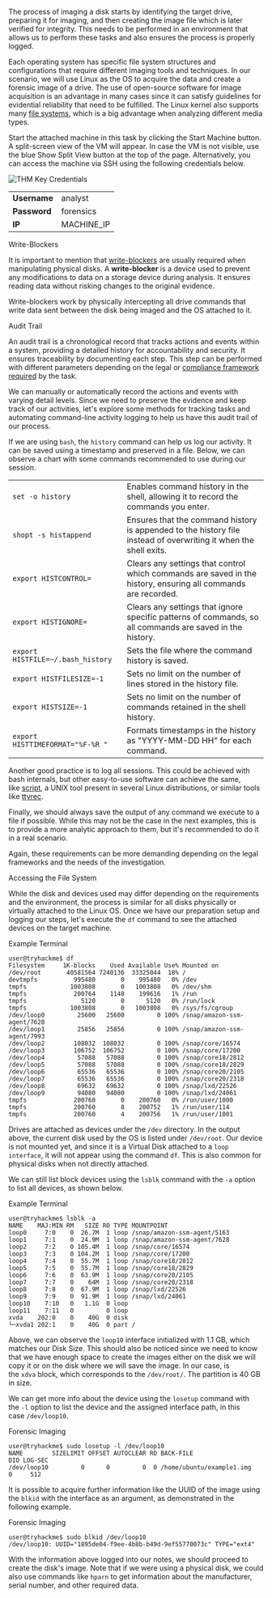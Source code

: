 The process of imaging a disk starts by identifying the target drive, preparing it for imaging, and then creating the image file which is later verified for integrity. This needs to be performed in an environment that allows us to perform these tasks and also ensures the process is properly logged.  

Each operating system has specific file system structures and configurations that require different imaging tools and techniques. In our scenario, we will use Linux as the OS to acquire the data and create a forensic image of a drive. The use of open-source software for image acquisition is an advantage in many cases since it can satisfy guidelines for evidential reliability that need to be fulfilled. The Linux kernel also supports many [file systems](https://en.wikipedia.org/wiki/Category:File_systems_supported_by_the_Linux_kernel), which is a big advantage when analyzing different media types.

Start the attached machine in this task by clicking the Start Machine button. A split-screen view of the VM will appear. In case the VM is not visible, use the blue Show Split View button at the top of the page. Alternatively, you can access the machine via SSH using the following credentials below.  

![THM Key Credentials](https://tryhackme-images.s3.amazonaws.com/user-uploads/63588b5ef586912c7d03c4f0/room-content/be629720b11a294819516c1d4e738c92.png)

|   |   |
|---|---|
|**Username**|analyst|
|**Password**|forensics|
|**IP**|MACHINE_IP|

Write-Blockers  

It is important to mention that [write-blockers](https://en.wikipedia.org/wiki/Forensic_disk_controller) [](https://en.wikipedia.org/wiki/Forensic_disk_controller)are usually required when manipulating physical disks. A **write-blocker** is a device used to prevent any modifications to data on a storage device during analysis. It ensures reading data without risking changes to the original evidence.

Write-blockers work by physically intercepting all drive commands that write data sent between the disk being imaged and the OS attached to it.

Audit Trail   

An audit trail is a chronological record that tracks actions and events within a system, providing a detailed history for accountability and security. It ensures traceability by documenting each step. This step can be performed with different parameters depending on the legal or [compliance framework required](https://assets.publishing.service.gov.uk/media/64da431cc8dee4000d7f1c1e/FINAL_2023.1.18_Code_of_Practice.pdf) by the task.

We can manually or automatically record the actions and events with varying detail levels. Since we need to preserve the evidence and keep track of our activities, let's explore some methods for tracking tasks and automating command-line activity logging to help us have this audit trail of our process.

If we are using `bash`, the `history` command can help us log our activity. It can be saved using a timestamp and preserved in a file. Below, we can observe a chart with some commands recommended to use during our session.

|   |   |
|---|---|
|`set -o history`|Enables command history in the shell, allowing it to record the commands you enter.|
|`shopt -s histappend`|Ensures that the command history is appended to the history file instead of overwriting it when the shell exits.|
|`export HISTCONTROL=`|Clears any settings that control which commands are saved in the history, ensuring all commands are recorded.|
|`export HISTIGNORE=`|Clears any settings that ignore specific patterns of commands, so all commands are saved in the history.|
|`export HISTFILE=~/.bash_history`|Sets the file where the command history is saved.|
|`export HISTFILESIZE=-1`|Sets no limit on the number of lines stored in the history file.|
|`export HISTSIZE=-1`|Sets no limit on the number of commands retained in the shell history.|
|`export HISTTIMEFORMAT="%F-%R "`|Formats timestamps in the history as "YYYY-MM-DD HH" for each command.|

Another good practice is to log all sessions. This could be achieved with bash internals, but other easy-to-use software can achieve the same, like [script](https://man7.org/linux/man-pages/man1/script.1.html), a UNIX tool present in several Linux distributions, or similar tools like [ttyrec](https://github.com/mjording/ttyrec).

Finally, we should always save the output of any command we execute to a file if possible. While this may not be the case in the next examples, this is to provide a more analytic approach to them, but it's recommended to do it in a real scenario.  

Again, these requirements can be more demanding depending on the legal frameworks and the needs of the investigation.

Accessing the File System  

While the disk and devices used may differ depending on the requirements and the environment, the process is similar for all disks physically or virtually attached to the Linux OS. Once we have our preparation setup and logging our steps, let's execute the `df` command to see the attached devices on the target machine.

Example Terminal

```shell-session
user@tryhackme$ df
Filesystem     1K-blocks    Used Available Use% Mounted on
/dev/root       40581564 7240136  33325044  18% /
devtmpfs          995480       0    995480   0% /dev
tmpfs            1003808       0   1003808   0% /dev/shm
tmpfs             200764    1148    199616   1% /run
tmpfs               5120       0      5120   0% /run/lock
tmpfs            1003808       0   1003808   0% /sys/fs/cgroup
/dev/loop0         25600   25600         0 100% /snap/amazon-ssm-agent/7628
/dev/loop1         25856   25856         0 100% /snap/amazon-ssm-agent/7993
/dev/loop2        108032  108032         0 100% /snap/core/16574
/dev/loop3        106752  106752         0 100% /snap/core/17200
/dev/loop4         57088   57088         0 100% /snap/core18/2812
/dev/loop5         57088   57088         0 100% /snap/core18/2829
/dev/loop6         65536   65536         0 100% /snap/core20/2105
/dev/loop7         65536   65536         0 100% /snap/core20/2318
/dev/loop8         69632   69632         0 100% /snap/lxd/22526
/dev/loop9         94080   94080         0 100% /snap/lxd/24061
tmpfs             200760       0    200760   0% /run/user/1000
tmpfs             200760       8    200752   1% /run/user/114
tmpfs             200760       4    200756   1% /run/user/1001
```

Drives are attached as devices under the `/dev` directory. In the output above, the current disk used by the OS is listed under `/dev/root`. Our device is not mounted yet, and since it is a Virtual Disk attached to a `loop interface`, it will not appear using the command `df`. This is also common for physical disks when not directly attached.  

We can still list block devices using the `lsblk` command with the `-a` option to list all devices, as shown below.

Example Terminal

```shell-session
user@tryhackme$ lsblk -a
NAME    MAJ:MIN RM   SIZE RO TYPE MOUNTPOINT
loop0     7:0    0  26.7M  1 loop /snap/amazon-ssm-agent/5163
loop1     7:1    0  24.9M  1 loop /snap/amazon-ssm-agent/7628
loop2     7:2    0 105.4M  1 loop /snap/core/16574
loop3     7:3    0 104.2M  1 loop /snap/core/17200
loop4     7:4    0  55.7M  1 loop /snap/core18/2812
loop5     7:5    0  55.7M  1 loop /snap/core18/2829
loop6     7:6    0  63.9M  1 loop /snap/core20/2105
loop7     7:7    0    64M  1 loop /snap/core20/2318
loop8     7:8    0  67.9M  1 loop /snap/lxd/22526
loop9     7:9    0  91.9M  1 loop /snap/lxd/24061
loop10    7:10   0   1.1G  0 loop  
loop11    7:11   0         0 loop 
xvda    202:0    0    40G  0 disk 
└─xvda1 202:1    0    40G  0 part /
```

Above, we can observe the `loop10` interface initialized with 1.1 GB, which matches our Disk Size. This should also be noticed since we need to know that we have enough space to create the images either on the disk we will copy it or on the disk where we will save the image. In our case, is the `xdva` block, which corresponds to the `/dev/root/`. The partition is 40 GB in size. 

We can get more info about the device using the `losetup` command with the `-l` option to list the device and the assigned interface path, in this case `/dev/loop10`. 

Forensic Imaging

```shell-session
user@tryhackme$ sudo losetup -l /dev/loop10
NAME        SIZELIMIT OFFSET AUTOCLEAR RO BACK-FILE                 DIO LOG-SEC
/dev/loop10         0      0         0  0 /home/ubuntu/example1.img   0     512
```

It is possible to acquire further information like the UUID of the image using the `blkid` with the interface as an argument, as demonstrated in the following example.

Forensic Imaging

```shell-session
user@tryhackme$ sudo blkid /dev/loop10
/dev/loop10: UUID="1895de04-f9ee-4b8b-b49d-9ef55770073c" TYPE="ext4"
```

With the information above logged into our notes, we should proceed to create the disk's image. Note that if we were using a physical disk, we could also use commands like `hparn` to get information about the manufacturer, serial number, and other required data.